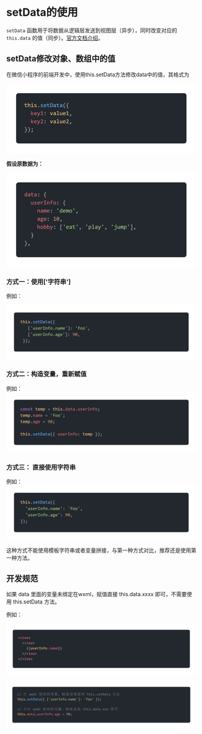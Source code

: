 # setData的使用

`setData` 函数用于将数据从逻辑层发送到视图层（异步），同时改变对应的 `this.data` 的值（同步）。[官方文档介绍](https://developers.weixin.qq.com/miniprogram/dev/reference/api/Page.html)。

## setData修改对象、数组中的值

在微信小程序的前端开发中，使用this.setData方法修改data中的值，其格式为

![code1](images/code1-16380672659212.png)

**假设原数据为：**

![code1](images/code1-16380675063084.png)

### 方式一：使用['字符串']

例如：

![code3](images/code3.png)

### 方式二：构造变量，重新赋值

例如：
![code2](images/code2.png)

### 方式三： 直接使用字符串

例如：
![code1](images/code1-16380681044475.png)

这种方式不能使用模板字符串或者变量拼接，与第一种方式对比，推荐还是使用第一种方法。

## 开发规范

如果 data 里面的变量未绑定在wxml，赋值直接 this.data.xxxx 即可，不需要使用 this.setData 方法。

例如：

![code3](images/code3-16380687504247.png)

![code3](images/code3-16380689380379.png)

